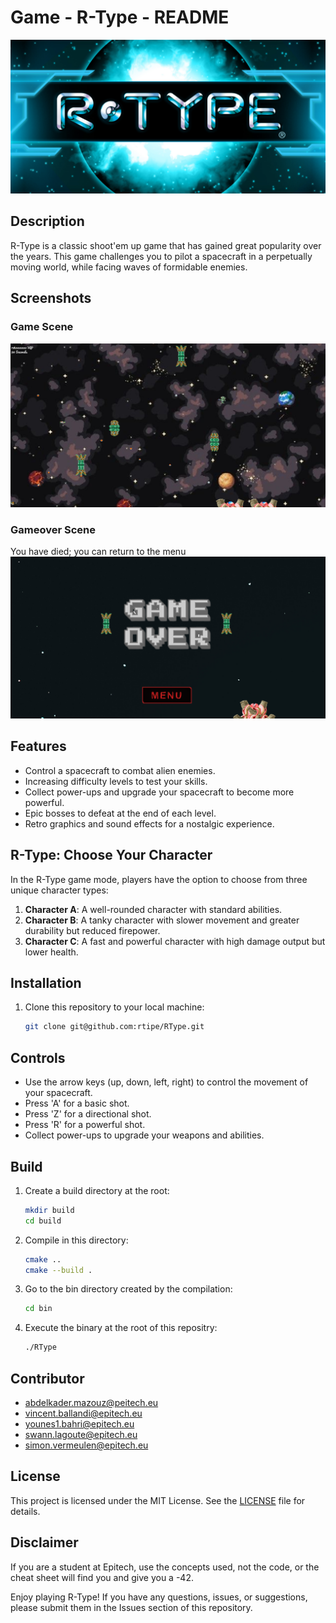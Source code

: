 # Game - R-Type - README

![R-Type Logo](./Assets/LogoRtype.png)

## Description

R-Type is a classic shoot'em up game that has gained great popularity over the years. This game challenges you to pilot a spacecraft in a perpetually moving world, while facing waves of formidable enemies.

## Screenshots

### Game Scene
![Screenshot 1](./Assets/screenshot1.png)

### Gameover Scene
You have died; you can return to the menu
![Screenshot 2](./Assets/screenshot2.png)

## Features

- Control a spacecraft to combat alien enemies.
- Increasing difficulty levels to test your skills.
- Collect power-ups and upgrade your spacecraft to become more powerful.
- Epic bosses to defeat at the end of each level.
- Retro graphics and sound effects for a nostalgic experience.

## R-Type: Choose Your Character

In the R-Type game mode, players have the option to choose from three unique character types:

1. **Character A**: A well-rounded character with standard abilities.
2. **Character B**: A tanky character with slower movement and greater durability but reduced firepower.
3. **Character C**: A fast and powerful character with high damage output but lower health.


## Installation

1. Clone this repository to your local machine:
   ```bash
   git clone git@github.com:rtipe/RType.git

## Controls

- Use the arrow keys (up, down, left, right) to control the movement of your spacecraft.
- Press 'A' for a basic shot.
- Press 'Z' for a directional shot.
- Press 'R' for a powerful shot.
- Collect power-ups to upgrade your weapons and abilities.

## Build

1. Create a build directory at the root:
    ```bash
    mkdir build
    cd build

2. Compile in this directory:
    ```bash
    cmake ..
    cmake --build .

3. Go to the bin directory created by the compilation:
    ```bash
    cd bin

4. Execute the binary at the root of this repositry:
    ```bash
    ./RType

## Contributor

- abdelkader.mazouz@peitech.eu
- vincent.ballandi@epitech.eu
- younes1.bahri@epitech.eu
- swann.lagoute@epitech.eu
- simon.vermeulen@epitech.eu

## License

This project is licensed under the MIT License. See the [LICENSE](LICENSE) file for details.


## Disclaimer

If you are a student at Epitech, use the concepts used, not the code, or the cheat sheet will find you and give you a -42.

Enjoy playing R-Type! If you have any questions, issues, or suggestions, please submit them in the Issues section of this repository.
